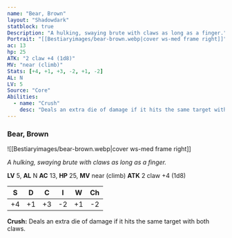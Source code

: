 ```yaml
---
name: "Bear, Brown"
layout: "Shadowdark"
statblock: true
Description: "A hulking, swaying brute with claws as long as a finger."
Portrait: "[[Bestiaryimages/bear-brown.webp|cover ws-med frame right]]"
ac: 13
hp: 25
ATK: "2 claw +4 (1d8)"
MV: "near (climb)"
Stats: [+4, +1, +3, -2, +1, -2]
AL: N
LV: 5
Source: "Core"
Abilities:
  - name: "Crush"
    desc: "Deals an extra die of damage if it hits the same target with both claws."
---
```


### Bear, Brown

![[Bestiaryimages/bear-brown.webp|cover ws-med frame right]]

_A hulking, swaying brute with claws as long as a finger._

**LV** 5, **AL** N
**AC** 13, **HP** 25, **MV** near (climb)
**ATK** 2 claw +4 (1d8)

|  S  |  D  |  C  |  I  |  W  |  Ch  |
|:---:|:---:|:---:|:---:|:---:|:----:|
| +4 | +1 | +3 | -2 | +1 | -2 |

**Crush:** Deals an extra die of damage if it hits the same target with both claws.

